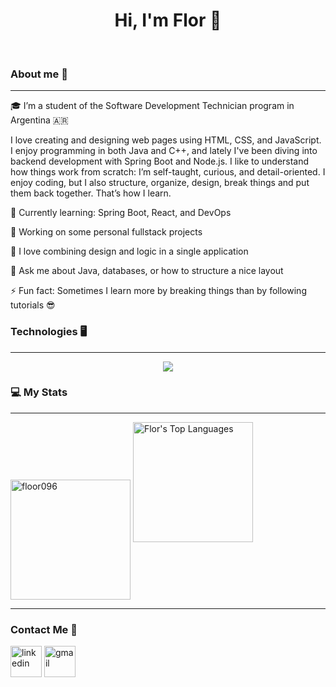 <h1 align="center">Hi, I'm Flor 👋 </h1>
<Br>

###  About me 💫
---

🎓 I’m a student of the Software Development Technician program in Argentina 🇦🇷

I love creating and designing web pages using HTML, CSS, and JavaScript. I enjoy programming in both Java and C++, and lately I've been diving into backend development with Spring Boot and Node.js. I like to understand how things work from scratch: I’m self-taught, curious, and detail-oriented. I enjoy coding, but I also structure, organize, design, break things and put them back together. That’s how I learn.

🌱 Currently learning: Spring Boot, React, and DevOps

🔭 Working on some personal fullstack projects

🎨 I love combining design and logic in a single application

💬 Ask me about Java, databases, or how to structure a nice layout

⚡ Fun fact: Sometimes I learn more by breaking things than by following tutorials 😎

###  Technologies 🖥️
---

<p align="center">
  <a href="https://skillicons.dev">
    <img src="https://skillicons.dev/icons?i=html,css,js,java,cpp,nodejs,spring,docker,kubernetes,mysql,mongodb,git,github,postman,linux,bash,figma,vscode&perline=8" />
  </a>
</p>


### 💻 My Stats
---
<img align="center" src="https://github-readme-stats.vercel.app/api?username=floor096&show_icons=true&include_all_commits=true&count_private=true&theme=react&hide_border=true&bg_color=1F222E&title_color=F85D7F&icon_color=F8D866" height="192px" alt="floor096" />
<img alt="Flor's Top Languages" src="https://github-readme-stats.vercel.app/api/top-langs/?username=floor096&langs_count=8&layout=compact&theme=react&hide_border=true&bg_color=1F222E&title_color=F85D7F&icon_color=F8D866" height="192px"/>

<!--
### 🔥 Racha de Contribuciones
---
![GitHub Streak](https://github-readme-streak-stats.herokuapp.com/?user=floor096&theme=tokyonight)

-->
---

### Contact Me 🤝
<p align="left">
<a href="https://www.linkedin.com/in/" target="blank"><img align="center" src="https://cdn.iconscout.com/icon/free/png-512/free-linkedin-2752135-2284952.png?f=webp&w=256" alt="linkedin" height="50" width="50"/></a>
<a href="mailto:florencia.ortiz096@gmail.com?" target="blank"><img align="center" src="https://cdn.iconscout.com/icon/free/png-512/free-gmail-1772226-1507810.png?f=webp&w=256" alt="gmail" height="50" width="50" /></a>
</p>

